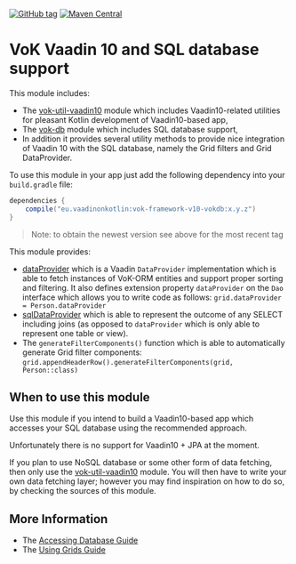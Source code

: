 [![GitHub tag](https://img.shields.io/github/tag/mvysny/vaadin-on-kotlin.svg)](https://github.com/mvysny/vaadin-on-kotlin/tags)
[![Maven Central](https://maven-badges.herokuapp.com/maven-central/eu.vaadinonkotlin/vok-framework-v10-vokdb/badge.svg)](https://maven-badges.herokuapp.com/maven-central/eu.vaadinonkotlin/vok-framework-v10-vokdb)

# VoK Vaadin 10 and SQL database support

This module includes:
 
* The [vok-util-vaadin10](../vok-util-vaadin10) module which includes Vaadin10-related
utilities for pleasant Kotlin development of Vaadin10-based app,
* The [vok-db](../vok-db) module which includes SQL database support,
* In addition it provides several
utility methods to provide nice integration of Vaadin 10 with the SQL database, namely the
Grid filters and Grid DataProvider.

To use this module in your app just add the following dependency into your `build.gradle` file:

```groovy
dependencies {
    compile("eu.vaadinonkotlin:vok-framework-v10-vokdb:x.y.z")
}
```

> Note: to obtain the newest version see above for the most recent tag

This module provides:

* [dataProvider](src/main/kotlin/eu/vaadinonkotlin/vaadin10/sql2o/DataProviders.kt) 
  which is a Vaadin `DataProvider` implementation which is able to fetch instances
  of VoK-ORM entities and support proper sorting and filtering.
  It also defines extension property `dataProvider` on the `Dao` interface
  which allows you to write code as follows: `grid.dataProvider = Person.dataProvider`
* [sqlDataProvider](src/main/kotlin/eu/vaadinonkotlin/vaadin10/sql2o/DataProviders.kt)
  which is able to represent the outcome of any SELECT including joins
  (as opposed to `dataProvider` which is only able to represent one table or view).
* The `generateFilterComponents()` function which is able to automatically generate Grid filter components:
  `grid.appendHeaderRow().generateFilterComponents(grid, Person::class)`

## When to use this module

Use this module if you intend to build a Vaadin10-based app which accesses your SQL database
using the recommended approach.

Unfortunately there is no support for Vaadin10 + JPA at the moment.

If you plan to use NoSQL database or some other form of data fetching, then only use the
[vok-util-vaadin10](../vok-util-vaadin10) module. You will then have to write your own data fetching
layer; however you may find inspiration on how to do so, by checking the sources of this module.

## More Information

* The [Accessing Database Guide](https://www.vaadinonkotlin.eu/databases-v10.html)
* The [Using Grids Guide](https://www.vaadinonkotlin.eu/grids-v10.html)
